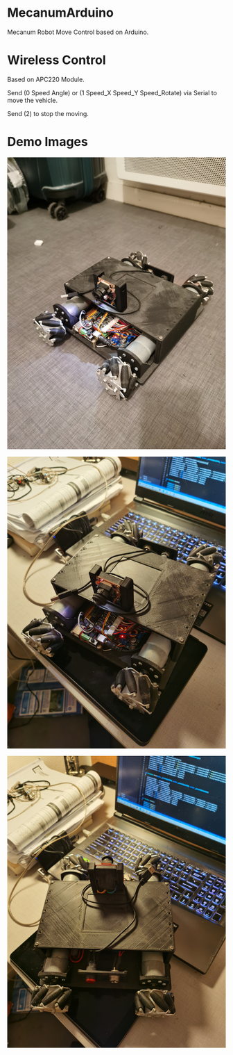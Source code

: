 # MecanumArduino
 Mecanum Robot Move Control based on Arduino.

# Wireless Control
 Based on APC220 Module.
 
 Send (0 Speed Angle) or (1 Speed_X Speed_Y Speed_Rotate) via Serial to move the vehicle.

 Send (2) to stop the moving.

# Demo Images
![Demo0](https://raw.githubusercontent.com/TSDArthur/MecanumArduino/master/Demo/Demo3.jpg)

![Demo1](https://raw.githubusercontent.com/TSDArthur/MecanumArduino/master/Demo/Demo4.jpg)

![Demo2](https://raw.githubusercontent.com/TSDArthur/MecanumArduino/master/Demo/Demo5.jpg)
